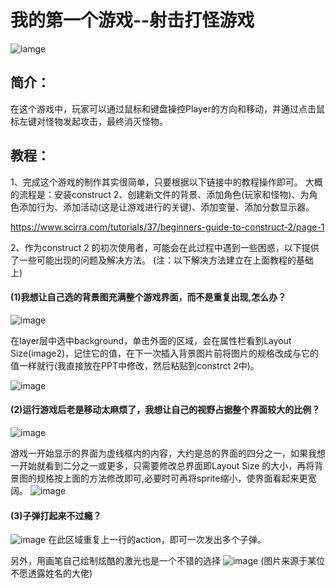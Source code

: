 # 我的第一个游戏--射击打怪游戏
![iamge](http://m.qpic.cn/psb?/V13KTFw64Y3DPr/O9D1iZsW1Ret7Fvo1XGorz9lDO*Atc9W1Hkd5nhU6yA!/b/dDIBAAAAAAAA&bo=SwGZAEsBmQACeV0!&rf=viewer_4)
## 简介：
在这个游戏中，玩家可以通过鼠标和键盘操控Player的方向和移动，并通过点击鼠标左键对怪物发起攻击，最终消灭怪物。
## 教程：
1、完成这个游戏的制作其实很简单，只要根据以下链接中的教程操作即可。
大概的流程是：安装construct 2、创建新文件的背景、添加角色(玩家和怪物)、为角色添加行为、添加活动(这是让游戏进行的关键)、添加变量、添加分数显示器。

https://www.scirra.com/tutorials/37/beginners-guide-to-construct-2/page-1

2、作为construct 2 的初次使用者，可能会在此过程中遇到一些困惑，以下提供了一些可能出现的问题及解决方法。
(注：以下解决方法建立在上面教程的基础上)
#### (1)我想让自己选的背景图充满整个游戏界面，而不是重复出现,怎么办？
![image](http://a4.qpic.cn/psb?/V13KTFw64Y3DPr/EGiKb3BQc2s77wxapAzpTQj5CSjy8KVrsOT.IVz2fb8!/m/dDMBAAAAAAAAnull&bo=1wLQAtcC0AIDCSw!&rf=photolist&t=5)

在layer层中选中background，单击外面的区域，会在属性栏看到Layout Size(image2)，记住它的值，在下一次插入背景图片前将图片的规格改成与它的值一样就行(我直接放在PPT中修改，然后粘贴到constrct 2中)。

![image](http://a3.qpic.cn/psb?/V13KTFw64Y3DPr/6o4m9ark.cMtphxzg7agPJkMJCzjGRP3aMXfN5I8APk!/m/dFYAAAAAAAAAnull&bo=cwNlAnMDZQIDCSw!&rf=photolist&t=5)

#### (2)运行游戏后老是移动太麻烦了，我想让自己的视野占据整个界面较大的比例？
![image](http://a4.qpic.cn/psb?/V13KTFw64Y3DPr/YDh30fitTpdU7fkf1xty5Hl0Cm89BH4KjuaIsLgYKs0!/m/dFMBAAAAAAAAnull&bo=AAW3AgAFtwIDCSw!&rf=photolist&t=5)

游戏一开始显示的界面为虚线框内的内容，大约是总的界面的四分之一，如果我想一开始就看到二分之一或更多，只需要修改总界面即Layout Size 的大小，再将背景图的规格按上面的方法修改即可,必要时可再将sprite缩小，使界面看起来更宽阔。
![image](http://a4.qpic.cn/psb?/V13KTFw64Y3DPr/qzc69*aZ*s7VIvJeEermCEj8AmY73AZekB17ZH1qSiw!/m/dFMBAAAAAAAAnull&bo=AAW3AgAFtwIDCSw!&rf=photolist&t=5)

#### (3)子弹打起来不过瘾？
![image](http://m.qpic.cn/psb?/V13KTFw64Y3DPr/sSp50bPSNUAuAX4snFNxqr3t0rjTAzsEVLmPyWKcHQM!/b/dFMBAAAAAAAA&bo=wgddBMIHXQQDCSw!&rf=viewer_4)
在此区域重复上一行的action，即可一次发出多个子弹。

另外，用画笔自己绘制炫酷的激光也是一个不错的选择
![image](http://r.photo.store.qq.com/psb?/V13KTFw64Y3DPr/NF3L3bzz55DuZalYlFaOoHTPkC22hn4gkPLPtOiOVBs!/r/dFIBAAAAAAAA)
(图片来源于某位不愿透露姓名的大佬)

